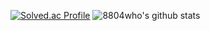 [![Solved.ac Profile](http://mazassumnida.wtf/api/v2/generate_badge?boj=8804who)](https://solved.ac/8804who/)
![8804who's github stats](https://github-readme-stats.vercel.app/api?username=8804who&show_icons=true)
